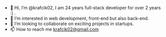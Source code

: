 - 👋 Hi, I’m @krafcik02, I am 24 years full-stack developer for over 2 years :) .
- 👀 I’m interested in web development, front-end but also back-end.
- 💞️ I’m looking to collaborate on exciting projects in startups. 
- 📫 How to reach me krafcik02@gmail.com

<!---
krafcik02/krafcik02 is a ✨ special ✨ repository because its `README.md` (this file) appears on your GitHub profile.
You can click the Preview link to take a look at your changes.
--->
